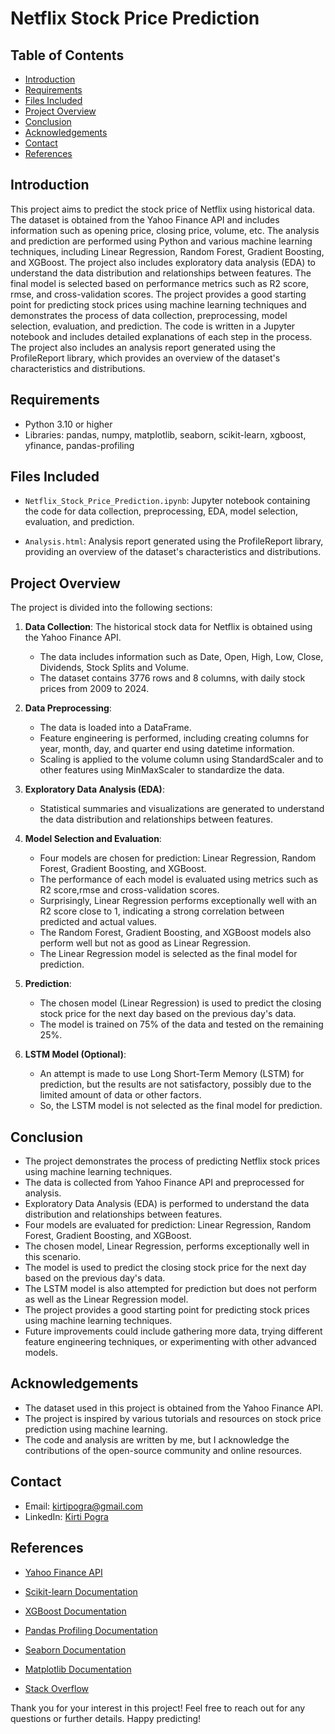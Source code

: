 # Netflix Stock Price Prediction



## Table of Contents
- [Introduction](#introduction)
- [Requirements](#requirements)
- [Files Included](#files-included)
- [Project Overview](#project-overview)
- [Conclusion](#conclusion)
- [Acknowledgements](#acknowledgements)
- [Contact](#contact)
- [References](#references)

## Introduction
This project aims to predict the stock price of Netflix using historical data. The dataset is obtained from the Yahoo Finance API and includes information such as opening price, closing price, volume, etc. The analysis and prediction are performed using Python and various machine learning techniques, including Linear Regression, Random Forest, Gradient Boosting, and XGBoost. The project also includes exploratory data analysis (EDA) to understand the data distribution and relationships between features. The final model is selected based on performance metrics such as R2 score, rmse, and cross-validation scores. The project provides a good starting point for predicting stock prices using machine learning techniques and demonstrates the process of data collection, preprocessing, model selection, evaluation, and prediction. The code is written in a Jupyter notebook and includes detailed explanations of each step in the process. The project also includes an analysis report generated using the ProfileReport library, which provides an overview of the dataset's characteristics and distributions.

## Requirements
- Python 3.10 or higher
- Libraries: pandas, numpy, matplotlib, seaborn, scikit-learn, xgboost, yfinance, pandas-profiling

## Files Included
- `Netflix_Stock_Price_Prediction.ipynb`: Jupyter notebook containing the code for data collection, preprocessing, EDA, model selection, evaluation, and prediction.

- `Analysis.html`: Analysis report generated using the ProfileReport library, providing an overview of the dataset's characteristics and distributions.

## Project Overview
The project is divided into the following sections:

1. **Data Collection**: The historical stock data for Netflix is obtained using the Yahoo Finance API.
    - The data includes information such as Date, Open, High, Low, Close, Dividends, Stock Splits and Volume.
    - The dataset contains 3776 rows and 8 columns, with daily stock prices from 2009 to 2024.

2. **Data Preprocessing**: 
    - The data is loaded into a DataFrame. 
    - Feature engineering is performed, including creating columns for year, month, day, and quarter end using datetime information.
    - Scaling is applied to the volume column using StandardScaler and to other features using MinMaxScaler to standardize the data.

3. **Exploratory Data Analysis (EDA)**:
    - Statistical summaries and visualizations are generated to understand the data distribution and relationships between features.

4. **Model Selection and Evaluation**:
    - Four models are chosen for prediction: Linear Regression, Random Forest, Gradient Boosting, and XGBoost.
    - The performance of each model is evaluated using metrics such as R2 score,rmse and cross-validation scores.
    - Surprisingly, Linear Regression performs exceptionally well with an R2 score close to 1, indicating a strong correlation between predicted and actual values.
    - The Random Forest, Gradient Boosting, and XGBoost models also perform well but not as good as Linear Regression.
    - The Linear Regression model is selected as the final model for prediction.

5. **Prediction**:
    - The chosen model (Linear Regression) is used to predict the closing stock price for the next day based on the previous day's data.
    - The model is trained on 75% of the data and tested on the remaining 25%.
6. **LSTM Model (Optional)**:
    - An attempt is made to use Long Short-Term Memory (LSTM) for prediction, but the results are not satisfactory, possibly due to the limited amount of data or other factors.
    - So, the LSTM model is not selected as the final model for prediction.

## Conclusion
- The project demonstrates the process of predicting Netflix stock prices using machine learning techniques.
- The data is collected from Yahoo Finance API and preprocessed for analysis.
- Exploratory Data Analysis (EDA) is performed to understand the data distribution and relationships between features.
- Four models are evaluated for prediction: Linear Regression, Random Forest, Gradient Boosting, and XGBoost.
- The chosen model, Linear Regression, performs exceptionally well in this scenario.
- The model is used to predict the closing stock price for the next day based on the previous day's data.
- The LSTM model is also attempted for prediction but does not perform as well as the Linear Regression model.
- The project provides a good starting point for predicting stock prices using machine learning techniques.
- Future improvements could include gathering more data, trying different feature engineering techniques, or experimenting with other advanced models.

## Acknowledgements
- The dataset used in this project is obtained from the Yahoo Finance API.
- The project is inspired by various tutorials and resources on stock price prediction using machine learning.
- The code and analysis are written by me, but I acknowledge the contributions of the open-source community and online resources.

## Contact
- Email: kirtipogra@gmail.com
- LinkedIn: [Kirti Pogra](https://www.linkedin.com/in/kirti-pogra-7b0b3b1b3/)


## References
- [Yahoo Finance API](https://pypi.org/project/yfinance/)
- [Scikit-learn Documentation](https://scikit-learn.org/stable/documentation.html)
- [XGBoost Documentation](https://xgboost.readthedocs.io/en/latest/)
- [Pandas Profiling Documentation](https://pandas-profiling.github.io/pandas-profiling/docs/master/rtd/)
- [Seaborn Documentation](https://seaborn.pydata.org/)
- [Matplotlib Documentation](https://matplotlib.org/stable/contents.html)

- [Stack Overflow](https://stackoverflow.com/)


Thank you for your interest in this project! Feel free to reach out for any questions or further details. Happy predicting!

